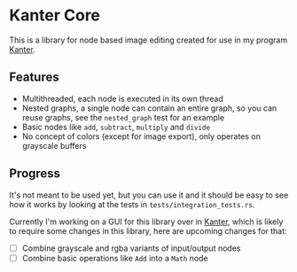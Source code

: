 # Kanter Core
This is a library for node based image editing created for use in my program [Kanter](https://github.com/lukors/kanter).

## Features
- Multithreaded, each node is executed in its own thread
- Nested graphs, a single node can contain an entire graph, so you can reuse graphs, see the `nested_graph` test for an example
- Basic nodes like `add`, `subtract`, `multiply` and `divide`
- No concept of colors (except for image export), only operates on grayscale buffers

## Progress
It's not meant to be used yet, but you can use it and it should be easy to see how it works by looking at the tests in `tests/integration_tests.rs`.

Currently I'm working on a GUI for this library over in [Kanter](https://github.com/lukors/kanter), which is likely to require some changes in this library, here are upcoming changes for that:

- [ ] Combine grayscale and rgba variants of input/output nodes
- [ ] Combine basic operations like `Add` into a `Math` node
